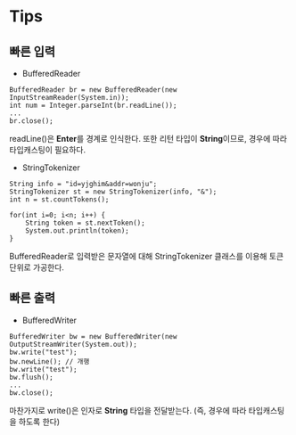 # Tips

## 빠른 입력
- BufferedReader
```
BufferedReader br = new BufferedReader(new InputStreamReader(System.in));
int num = Integer.parseInt(br.readLine());
...
br.close();
```
readLine()은 **Enter**를 경계로 인식한다. 또한 리턴 타입이 **String**이므로, 경우에 따라 타입캐스팅이 필요하다.
- StringTokenizer
```
String info = "id=yjghim&addr=wonju";
StringTokenizer st = new StringTokenizer(info, "&");
int n = st.countTokens();

for(int i=0; i<n; i++) {
    String token = st.nextToken();
    System.out.println(token);
}
```
BufferedReader로 입력받은 문자열에 대해 StringTokenizer 클래스를 이용해 토큰 단위로 가공한다.

## 빠른 출력
- BufferedWriter
```
BufferedWriter bw = new BufferedWriter(new OutputStreamWriter(System.out));
bw.write("test");
bw.newLine(); // 개행
bw.write("test");
bw.flush();
...
bw.close();
```
마찬가지로 write()은 인자로 **String** 타입을 전달받는다. 
(즉, 경우에 따라 타입캐스팅을 하도록 한다)